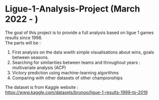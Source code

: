 # Ligue-1-Analysis-Project (March 2022 - )
The goal of this project is to provide a full analysis based on ligue 1 games results since 1998. \
The parts will be :
1)  First analysis on the data wwith simple visualisations about wins, goals between seasons.
2)  Searching for similarities between teams and throughout years : multivariate analysis (ACP)
3)  Victory prediction using machine-learning algorithms 
4)  Comparing with other datasets of other championships


The dataset is from Kaggle website : https://www.kaggle.com/datasets/brunoo/ligue-1-results-1999-to-2019

